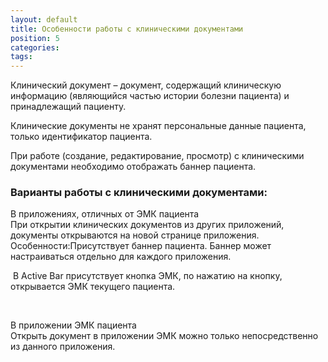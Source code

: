 ```yaml
---
layout: default
title: Особенности работы с клиническими документами
position: 5
categories: 
tags: 
---
```


Клинический документ – документ, содержащий клиническую информацию (являющийся частью истории болезни пациента) и принадлежащий пациенту.

Клинические документы не хранят персональные данные пациента, только идентификатор пациента.

При работе (создание, редактирование, просмотр) с клиническими документами необходимо отображать баннер пациента.

### Варианты работы с клиническими документами:

В приложениях, отличных от ЭМК пациента  
При открытии клинических документов из других приложений, документы открываются на новой странице приложения.  
Особенности:Присутствует баннер пациента. Баннер может настраиваться отдельно для каждого приложения.

 В Active Bar присутствует кнопка ЭМК, по нажатию на кнопку, открывается ЭМК текущего пациента.

 

В приложении ЭМК пациента  
Открыть документ в приложении ЭМК можно только непосредственно из данного приложения. 

 

 

